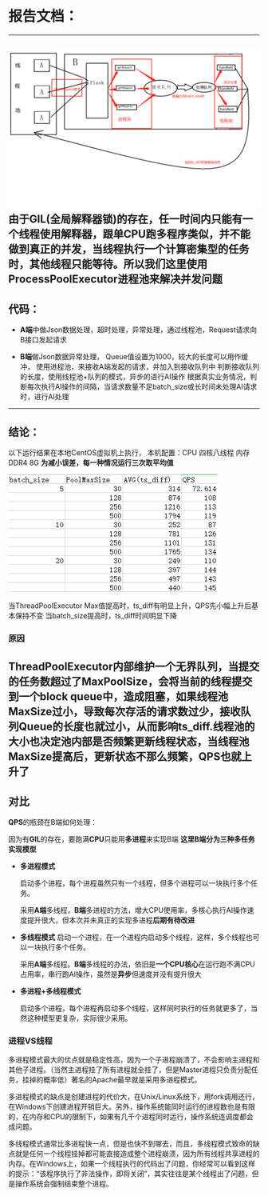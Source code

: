 # 报告文档：
---
![运行模型](https://github.com/jiaojing1009/Stress-Test/blob/master/运行模型.png)
由于GIL(全局解释器锁)的存在，任一时间内只能有一个线程使用解释器，跟单CPU跑多程序类似，并不能做到真正的并发，当线程执行一个计算密集型的任务时，其他线程只能等待。所以我们这里使用ProcessPoolExecutor进程池来解决并发问题
---
## 代码：
- **A端**中做Json数据处理，超时处理，异常处理，通过线程池，Request请求向B接口发起请求


- **B端**做Json数据异常处理，
Queue值设置为1000，较大的长度可以用作缓冲，
使用进程池，来接收A端发起的请求，并加入到接收队列中
判断接收队列的长度，使用线程池+队列的模式，异步的进行AI操作
根据真实业务情况，判断每次执行AI操作的间隔，当请求数量不足batch_size或长时间未处理AI请求时，进行AI处理

---
## 结论：
以下运行结果在本地CentOS虚拟机上执行，
本机配置：CPU 四核八线程 内存DDR4 8G
**为减小误差，每一种情况运行三次取平均值**

![运行结果](https://github.com/jiaojing1009/Stress-Test/blob/master/运行结果ts_diff和QPS变化.jpg)

当ThreadPoolExecutor Max值提高时，ts_diff有明显上升，QPS先小幅上升后基本保持不变
当batch_size提高时，ts_diff时间明显下降

### 原因
**ThreadPoolExecutor**内部维护一个**无界队列**，当提交的任务数超过了MaxPoolSize，会将当前的线程提交到一个**block queue**中，造成阻塞，如果线程池MaxSize过小，导致每次存活的请求数过少，接收队列Queue的长度也就过小，从而影响ts_diff.线程池的大小也决定池内部是否频繁更新线程状态，当线程池MaxSize提高后，更新状态不那么频繁，QPS也就上升了
---
## 对比
**QPS**的瓶颈在B端如何处理：

因为有**GIL**的存在，要跑满**CPU**只能用**多进程**来实现B端
**这里B端分为三种多任务实现模型**

- **多进程模式**

    启动多个进程，每个进程虽然只有一个线程，但多个进程可以一块执行多个任务。

    采用**A端**多线程，**B端**多进程的方法，增大CPU使用率，多核心执行AI操作速度提升很大，但本次并未真正的实现多进程**后期有待改进**

- **多线程模式**
    启动一个进程，在一个进程内启动多个线程，这样，多个线程也可以一块执行多个任务。

    采用**A端**多线程。**B端**多线程的办法，依旧是**一个CPU核心**在运行跑不满CPU占用率，串行跑AI操作，虽然是**异步**但速度并没有提升很大

- **多进程+多线程模式**

    启动多个进程，每个进程再启动多个线程，这样同时执行的任务就更多了，当然这种模型更复杂，实际很少采用。

### 进程VS线程
多进程模式最大的优点就是稳定性高，因为一个子进程崩溃了，不会影响主进程和其他子进程。（当然主进程挂了所有进程就全挂了，但是Master进程只负责分配任务，挂掉的概率低）著名的Apache最早就是采用多进程模式。

多进程模式的缺点是创建进程的代价大，在Unix/Linux系统下，用fork调用还行，在Windows下创建进程开销巨大。另外，操作系统能同时运行的进程数也是有限的，在内存和CPU的限制下，如果有几千个进程同时运行，操作系统连调度都会成问题。

多线程模式通常比多进程快一点，但是也快不到哪去，而且，多线程模式致命的缺点就是任何一个线程挂掉都可能直接造成整个进程崩溃，因为所有线程共享进程的内存。在Windows上，如果一个线程执行的代码出了问题，你经常可以看到这样的提示：“该程序执行了非法操作，即将关闭”，其实往往是某个线程出了问题，但是操作系统会强制结束整个进程。

